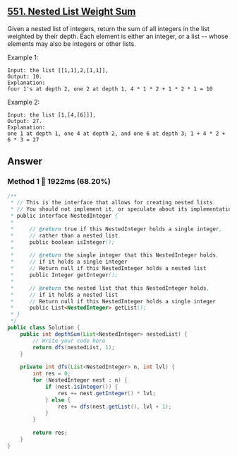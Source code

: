 ## [551. Nested List Weight Sum](https://www.lintcode.com/problem/nested-list-weight-sum/description?_from=ladder&&fromId=130)

Given a nested list of integers, return the sum of all integers in the list weighted by their depth. Each element is either an integer, or a list -- whose elements may also be integers or other lists.

Example 1:

```
Input: the list [[1,1],2,[1,1]], 
Output: 10. 
Explanation:
four 1's at depth 2, one 2 at depth 1, 4 * 1 * 2 + 1 * 2 * 1 = 10
```

Example 2:

```
Input: the list [1,[4,[6]]], 
Output: 27. 
Explanation:
one 1 at depth 1, one 4 at depth 2, and one 6 at depth 3; 1 + 4 * 2 + 6 * 3 = 27
```

## Answer
### Method 1 :rabbit: 1922ms (68.20%)

```java
/**
 * // This is the interface that allows for creating nested lists.
 * // You should not implement it, or speculate about its implementation
 * public interface NestedInteger {
 *
 *     // @return true if this NestedInteger holds a single integer,
 *     // rather than a nested list.
 *     public boolean isInteger();
 *
 *     // @return the single integer that this NestedInteger holds,
 *     // if it holds a single integer
 *     // Return null if this NestedInteger holds a nested list
 *     public Integer getInteger();
 *
 *     // @return the nested list that this NestedInteger holds,
 *     // if it holds a nested list
 *     // Return null if this NestedInteger holds a single integer
 *     public List<NestedInteger> getList();
 * }
 */
public class Solution {
    public int depthSum(List<NestedInteger> nestedList) {
        // Write your code here
        return dfs(nestedList, 1);
    }
    
    private int dfs(List<NestedInteger> n, int lvl) {
        int res = 0;
        for (NestedInteger nest : n) {
            if (nest.isInteger()) {
                res += nest.getInteger() * lvl;
            } else {
                res += dfs(nest.getList(), lvl + 1);
            }
        }
        
        return res;
    }
}
```
